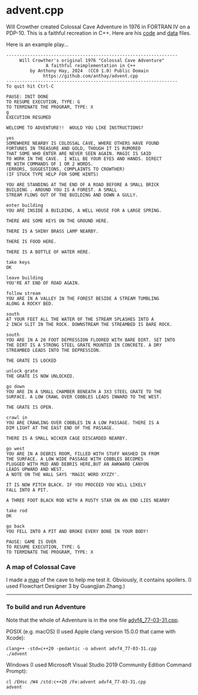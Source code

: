# advent.cpp

Will Crowther created Colossal Cave Adventure in 1976 in FORTRAN IV on a PDP-10. This is a faithful recreation in C++. Here are his [code](https://github.com/anthay/advent.cpp/blob/main/doc/advf4.77-03-31.txt) and [data](https://github.com/anthay/advent.cpp/blob/main/doc/advdat.77-03-31.txt) files.

Here is an example play...

```text
-----------------------------------------------------------------
     Will Crowther's original 1976 "Colossal Cave Adventure"
               A faithful reimplementation in C++
         by Anthony Hay, 2024  (CC0 1.0) Public Domain
              https://github.com/anthay/advent.cpp
-----------------------------------------------------------------
To quit hit Ctrl-C

PAUSE: INIT DONE
TO RESUME EXECUTION, TYPE: G
TO TERMINATE THE PROGRAM, TYPE: X
g
EXECUTION RESUMED

WELCOME TO ADVENTURE!!  WOULD YOU LIKE INSTRUCTIONS?   

yes
SOMEWHERE NEARBY IS COLOSSAL CAVE, WHERE OTHERS HAVE FOUND  
FORTUNES IN TREASURE AND GOLD, THOUGH IT IS RUMORED    
THAT SOME WHO ENTER ARE NEVER SEEN AGAIN. MAGIC IS SAID
TO WORK IN THE CAVE.  I WILL BE YOUR EYES AND HANDS. DIRECT 
ME WITH COMMANDS OF 1 OR 2 WORDS.  
(ERRORS, SUGGESTIONS, COMPLAINTS TO CROWTHER)
(IF STUCK TYPE HELP FOR SOME HINTS)

YOU ARE STANDING AT THE END OF A ROAD BEFORE A SMALL BRICK  
BUILDING . AROUND YOU IS A FOREST. A SMALL   
STREAM FLOWS OUT OF THE BUILDING AND DOWN A GULLY.

enter building
YOU ARE INSIDE A BUILDING, A WELL HOUSE FOR A LARGE SPRING. 

THERE ARE SOME KEYS ON THE GROUND HERE. 

THERE IS A SHINY BRASS LAMP NEARBY.

THERE IS FOOD HERE. 

THERE IS A BOTTLE OF WATER HERE.   

take keys
OK   

leave building
YOU'RE AT END OF ROAD AGAIN.  

follow stream
YOU ARE IN A VALLEY IN THE FOREST BESIDE A STREAM TUMBLING  
ALONG A ROCKY BED.  

south
AT YOUR FEET ALL THE WATER OF THE STREAM SPLASHES INTO A    
2 INCH SLIT IN THE ROCK. DOWNSTREAM THE STREAMBED IS BARE ROCK.  

south
YOU ARE IN A 20 FOOT DEPRESSION FLOORED WITH BARE DIRT. SET INTO 
THE DIRT IS A STRONG STEEL GRATE MOUNTED IN CONCRETE. A DRY 
STREAMBED LEADS INTO THE DEPRESSION.    

THE GRATE IS LOCKED 

unlock grate
THE GRATE IS NOW UNLOCKED.    

go down
YOU ARE IN A SMALL CHAMBER BENEATH A 3X3 STEEL GRATE TO THE 
SURFACE. A LOW CRAWL OVER COBBLES LEADS INWARD TO THE WEST. 

THE GRATE IS OPEN.  

crawl in
YOU ARE CRAWLING OVER COBBLES IN A LOW PASSAGE. THERE IS A  
DIM LIGHT AT THE EAST END OF THE PASSAGE.    

THERE IS A SMALL WICKER CAGE DISCARDED NEARBY.    

go west
YOU ARE IN A DEBRIS ROOM, FILLED WITH STUFF WASHED IN FROM  
THE SURFACE. A LOW WIDE PASSAGE WITH COBBLES BECOMES   
PLUGGED WITH MUD AND DEBRIS HERE,BUT AN AWKWARD CANYON 
LEADS UPWARD AND WEST.   
A NOTE ON THE WALL SAYS 'MAGIC WORD XYZZY'.  

IT IS NOW PITCH BLACK. IF YOU PROCEED YOU WILL LIKELY  
FALL INTO A PIT.    

A THREE FOOT BLACK ROD WITH A RUSTY STAR ON AN END LIES NEARBY   

take rod
OK   

go back
YOU FELL INTO A PIT AND BROKE EVERY BONE IN YOUR BODY! 

PAUSE: GAME IS OVER
TO RESUME EXECUTION, TYPE: G
TO TERMINATE THE PROGRAM, TYPE: X
```

### A map of Colossal Cave

I made a [map](https://github.com/anthay/advent.cpp/blob/master/doc/ColossalCaveMap.png) of the cave to help me test it. Obviously, it contains spoilers. (I used Flowchart Designer 3 by Guangjian Zhang.)

---

### To build and run Adventure

Note that the whole of Adventure is in the one file [advf4_77-03-31.cpp](https://github.com/anthay/advent.cpp/blob/master/src/advf4_77-03-31.cpp).

POSIX (e.g. macOS) (I used Apple clang version 15.0.0 that came with Xcode):

```text
clang++ -std=c++20 -pedantic -o advent advf4_77-03-31.cpp
./advent
```

Windows (I used Microsoft Visual Studio 2019 Community Edition Command Prompt):

```text
cl /EHsc /W4 /std:c++20 /Fe:advent advf4_77-03-31.cpp
advent
```

